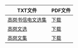 | TXT文件 | PDF文件 |
| ------- | ------- |
| [高岗书信电文选集](%E9%AB%98%E5%B2%97%E4%B9%A6%E4%BF%A1%E7%94%B5%E6%96%87%E9%80%89%E9%9B%86.txt) | [下载](%E9%AB%98%E5%B2%97%E4%B9%A6%E4%BF%A1%E7%94%B5%E6%96%87%E9%80%89%E9%9B%86.pdf) |
| [高岗文选](%E9%AB%98%E5%B2%97%E6%96%87%E9%80%89.txt) | [下载](%E9%AB%98%E5%B2%97%E6%96%87%E9%80%89.pdf) |
| [高岗文集](%E9%AB%98%E5%B2%97%E6%96%87%E9%9B%86.txt) | [下载](%E9%AB%98%E5%B2%97%E6%96%87%E9%9B%86.pdf) |
